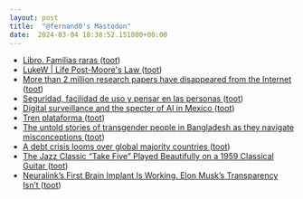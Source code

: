 ```yaml
---
layout: post
title:  "@fernand0's Mastodon"
date:  2024-03-04 18:38:52.151000+00:00
---
```

*  [Libro. Familias raras ](https://fotografiasenmovimiento.wordpress.com/2024/03/04/libro-familias-raras) ([toot](https://mastodon.social/@fernand0/112038873125988909))
*  [LukeW \| Life Post-Moore's Law ](https://www.lukew.com/ff/entry.asp?205) ([toot](https://mastodon.social/@fernand0/112038729508628583))
*  [More than 2 million research papers have disappeared from the Internet ](https://www.nature.com/articles/d41586-024-00616-) ([toot](https://mastodon.social/@fernand0/112038609259780813))
*  [Seguridad, facilidad de uso y pensar en las personas ](http://fernand0.github.io//ciberseguridad-usabilidad-economia) ([toot](https://mastodon.social/@fernand0/112038569017178076))
*  [Digital surveillance and the specter of AI in Mexico ](https://globalvoices.org/2024/02/20/digital-surveillance-and-the-specter-of-ai-in-mexico) ([toot](https://mastodon.social/@fernand0/112038444260028161))
*  [Tren plataforma ](https://www.flickr.com/photos/fernand0/53530748828) ([toot](https://mastodon.social/@fernand0/112037881603970179))
*  [The untold stories of transgender people in Bangladesh as they navigate misconceptions ](https://globalvoices.org/2024/02/27/navigating-misconceptions-the-untold-stories-of-transgender-people-in-bangladesh) ([toot](https://mastodon.social/@fernand0/112037262648881536))
*  [A debt crisis looms over global majority countries ](https://globalvoices.org/2024/02/24/a-debt-crisis-looms-over-global-majority-countries) ([toot](https://mastodon.social/@fernand0/112037023821078039))
*  [The Jazz Classic “Take Five” Played Beautifully on a 1959 Classical Guitar ](https://www.openculture.com/2024/02/the-jazz-classic-take-five-played-beautifully-on-a-1959-classical-guitar.htm) ([toot](https://mastodon.social/@fernand0/112036729600207235))
*  [Neuralink’s First Brain Implant Is Working. Elon Musk’s Transparency Isn’t ](https://www.wired.com/story/neuralink-brain-implant-elon-musk-transparency-first-patient-test-trial) ([toot](https://mastodon.social/@fernand0/112035107552529047))
